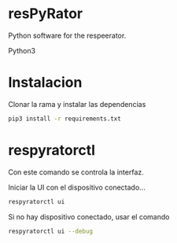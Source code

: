 # resPyRator
Python software for the respeerator.

Python3

# Instalacion

Clonar la rama y instalar las dependencias

```bash
pip3 install -r requirements.txt
```

# respyratorctl 
Con este comando se controla la interfaz.

Iniciar la UI con el dispositivo conectado...
```bash
respyratorctl ui
```

Si no hay dispositivo conectado, usar el comando
```bash
respyratorctl ui --debug
```


